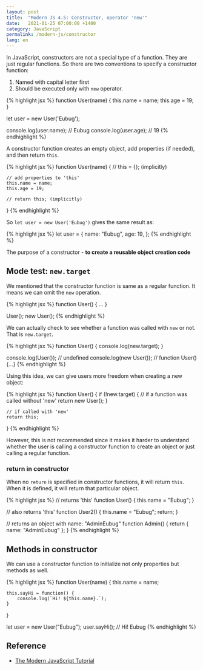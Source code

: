 ```yaml
---
layout: post
title:  "Modern JS 4.5: Constructor, operator 'new'"
date:   2021-01-25 07:00:00 +1400
category: JavaScript
permalink: /modern-js/constructor
lang: en
---
```


In JavaScript, constructors are not a special type of a function. They are just regular functions. So there are two conventions to specify a constructor function:

1. Named with capital letter first
2. Should be executed only with `new` operator.

{% highlight jsx %}
function User(name) {
	this.name = name;
	this.age = 19;
}

let user = new User('Eubug');

console.log(user.name); // Eubug
console.log(user.age); // 19
{% endhighlight %}

A constructor function creates an empty object, add properties (if needed), and then return `this`.

{% highlight jsx %}
function User(name) {
	// this = {}; (implicitly)
	
	// add properties to 'this'
	this.name = name;
	this.age = 19;
	
	// return this; (implicitly)
}
{% endhighlight %}

So `let user = new User('Eubug')` gives the same result as:

{% highlight jsx %}
let user = {
	name: "Eubug",
	age: 19,
};
{% endhighlight %}

The purpose of a constructor - **to create a reusable object creation code**

## Mode test: `new.target`

We mentioned that the constructor function is same as a regular function. It means we can omit the `new` operation.

{% highlight jsx %}
function User() { ... }

User();
new User();
{% endhighlight %}

We can actually check to see whether a function was called with `new` or not. That is `new.target`.

{% highlight jsx %}
function User() { 
	console.log(new.target);
}

console.log(User()); // undefined
console.log(new User()); // function User() {...}
{% endhighlight %}

Using this idea, we can give users more freedom when creating a new object:

{% highlight jsx %}
function User() {
	if (!new.target) { // if a function was called without 'new'
		return new User();
	}
	
	// if called with 'new'
	return this;
}
{% endhighlight %}

However, this is not recommended since it makes it harder to understand whether the user is calling a constructor function to create an object or just calling a regular function.

### return in constructor

When no `return` is specified in constructor functions, it will return `this`.
When it is defined, it will return that particular object.

{% highlight jsx %}
// returns 'this'
function User() {
	this.name = "Eubug";
}

// also returns 'this'
function User2() {
	this.name = "Eubug";
	return;
}

// returns an object with name: "AdminEubug"
function Admin() {
	return { name: "AdminEubug" };
}
{% endhighlight %}

## Methods in constructor

We can use a constructor function to initialize not only properties but methods as well.

{% highlight jsx %}
function User(name) {
	this.name = name;
	
	this.sayHi = function() {
		console.log(`Hi! ${this.name}.`);
	}
}

let user = new User("Eubug");
user.sayHi(); // Hi! Eubug
{% endhighlight %}

## Reference
- [The Modern JavaScript Tutorial](https://javascript.info)